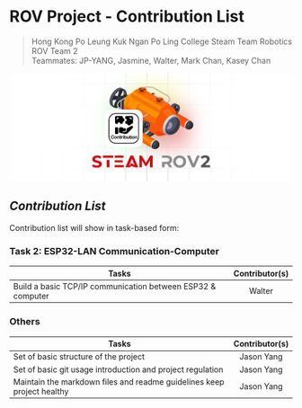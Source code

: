 # ROV Project - Contribution List
<link rel="stylesheet" type="text/css" href="./markdown-resource/fontawesome/all.min.css">
<link rel="stylesheet" type="text/css" href="./markdown-resource/fontawesome/fontawesome.min.css">
<link rel="stylesheet" type="text/css" href="./markdown-resource/fontawesome/brands.min.css">
<link rel="stylesheet" type="text/css" href="./markdown-resource/fontawesome/solid.min.css">
<link rel="stylesheet" type="text/css" href="./markdown-resource/fontawesome/regular.min.css">
<link rel="stylesheet" type="text/css" href="./markdown-resource/fontawesome/thin.min.css">
<link rel="stylesheet" type="text/css" href="./markdown-resource/fontawesome/light.min.css">
<link rel="stylesheet" type="text/css" href="./markdown-resource/fontawesome/duotone.min.css">
<link rel="stylesheet" type="text/css" href="./markdown-resource/fontawesome/sharp-solid.min.css">

> Hong Kong Po Leung Kuk Ngan Po Ling College Steam Team Robotics ROV Team 2 </br>
> Teammates: JP-YANG, Jasmine, Walter, Mark Chan, Kasey Chan

![](./markdown-resource/contribution-c-ROV.png)
## ***Contribution List***
Contribution list will show in task-based form:
### Task 2: ESP32-LAN Communication-Computer
| Tasks                                                       | Contributor(s) |
| ----------------------------------------------------------- | :------------: |
| Build a basic TCP/IP communication between ESP32 & computer |     Walter     |
### Others

| Tasks                                                                  | Contributor(s) |
| ---------------------------------------------------------------------- | :------------: |
| Set of basic structure of the project                                  |   Jason Yang   |
| Set of basic git usage introduction and project regulation             |   Jason Yang   |
| Maintain the markdown files and readme guidelines keep project healthy |   Jason Yang   |
